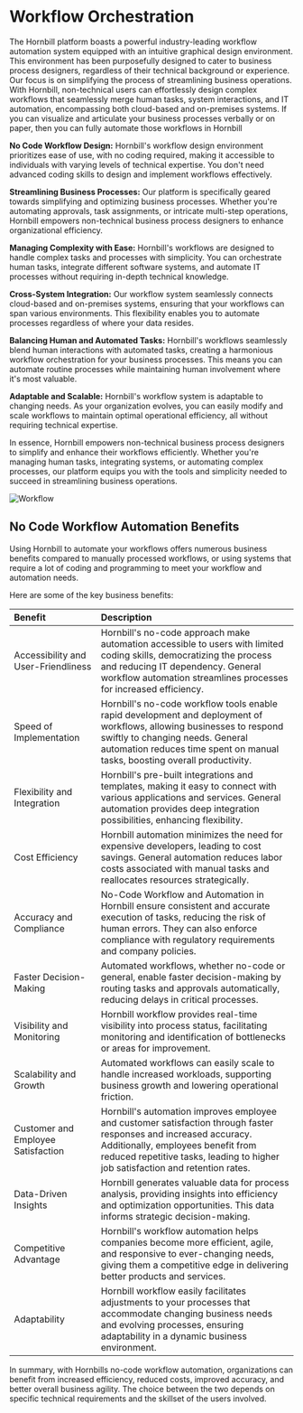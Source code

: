 # Workflow Orchestration

The Hornbill platform boasts a powerful industry-leading workflow automation system equipped with an intuitive graphical design environment. This environment has been purposefully designed to cater to business process designers, regardless of their technical background or experience. Our focus is on simplifying the process of streamlining business operations. With Hornbill, non-technical users can effortlessly design complex workflows that seamlessly merge human tasks, system interactions, and IT automation, encompassing both cloud-based and on-premises systems.  If you can visualize and articulate your business processes verbally or on paper, then you can fully automate those workflows in Hornbill

__No Code Workflow Design:__ Hornbill's workflow design environment prioritizes ease of use, with no coding required, making it accessible to individuals with varying levels of technical expertise. You don't need advanced coding skills to design and implement workflows effectively.

__Streamlining Business Processes:__ Our platform is specifically geared towards simplifying and optimizing business processes. Whether you're automating approvals, task assignments, or intricate multi-step operations, Hornbill empowers non-technical business process designers to enhance organizational efficiency.

__Managing Complexity with Ease:__ Hornbill's workflows are designed to handle complex tasks and processes with simplicity. You can orchestrate human tasks, integrate different software systems, and automate IT processes without requiring in-depth technical knowledge.

__Cross-System Integration:__ Our workflow system seamlessly connects cloud-based and on-premises systems, ensuring that your workflows can span various environments. This flexibility enables you to automate processes regardless of where your data resides.

__Balancing Human and Automated Tasks:__ Hornbill's workflows seamlessly blend human interactions with automated tasks, creating a harmonious workflow orchestration for your business processes. This means you can automate routine processes while maintaining human involvement where it's most valuable.

__Adaptable and Scalable:__ Hornbill's workflow system is adaptable to changing needs. As your organization evolves, you can easily modify and scale workflows to maintain optimal operational efficiency, all without requiring technical expertise.

In essence, Hornbill empowers non-technical business process designers to simplify and enhance their workflows efficiently. Whether you're managing human tasks, integrating systems, or automating complex processes, our platform equips you with the tools and simplicity needed to succeed in streamlining business operations.

![Workflow](/_books/esp-fundamentals/core-capabilities/images/workflow.png)


## No Code Workflow Automation Benefits

Using Hornbill to automate your workflows offers numerous business benefits compared to manually processed workflows, or using systems that require a lot of coding and programming to meet your workflow and automation needs. 

Here are some of the key business benefits:

|Benefit|Description|
|:--|:--|
|Accessibility and User-Friendliness|Hornbill's no-code approach make automation accessible to users with limited coding skills, democratizing the process and reducing IT dependency. General workflow automation streamlines processes for increased efficiency.|
|Speed of Implementation|Hornbill's no-code workflow tools enable rapid development and deployment of workflows, allowing businesses to respond swiftly to changing needs. General automation reduces time spent on manual tasks, boosting overall productivity.|
|Flexibility and Integration|Hornbill's pre-built integrations and templates, making it easy to connect with various applications and services. General automation provides deep integration possibilities, enhancing flexibility.|
|Cost Efficiency|Hornbill automation minimizes the need for expensive developers, leading to cost savings. General automation reduces labor costs associated with manual tasks and reallocates resources strategically.|
|Accuracy and Compliance|No-Code Workflow and Automation in Hornbill ensure consistent and accurate execution of tasks, reducing the risk of human errors. They can also enforce compliance with regulatory requirements and company policies.|
|Faster Decision-Making|Automated workflows, whether no-code or general, enable faster decision-making by routing tasks and approvals automatically, reducing delays in critical processes.|
|Visibility and Monitoring|Hornbill workflow provides real-time visibility into process status, facilitating monitoring and identification of bottlenecks or areas for improvement.|
|Scalability and Growth|Automated workflows can easily scale to handle increased workloads, supporting business growth and lowering operational friction.|
|Customer and Employee Satisfaction|Hornbill's automation improves employee and customer satisfaction through faster responses and increased accuracy. Additionally, employees benefit from reduced repetitive tasks, leading to higher job satisfaction and retention rates.|
|Data-Driven Insights|Hornbill generates valuable data for process analysis, providing insights into efficiency and optimization opportunities. This data informs strategic decision-making.|
|Competitive Advantage|Hornbill's workflow automation helps companies become more efficient, agile, and responsive to ever-changing needs, giving them a competitive edge in delivering better products and services.|
|Adaptability|Hornbill workflow easily facilitates adjustments to your processes that accommodate changing business needs and evolving processes, ensuring adaptability in a dynamic business environment.|

In summary, with Hornbills no-code workflow automation, organizations can benefit from increased efficiency, reduced costs, improved accuracy, and better overall business agility. The choice between the two depends on specific technical requirements and the skillset of the users involved.
